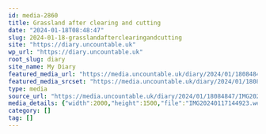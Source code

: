 ```yaml
---
id: media-2860
title: Grassland after clearing and cutting
date: "2024-01-18T08:48:47"
slug: 2024-01-18-grasslandafterclearingandcutting
site: "https://diary.uncountable.uk"
wp_url: "https://diary.uncountable.uk"
root_slug: diary
site_name: My Diary
featured_media_url: "https://media.uncountable.uk/diary/2024/01/18084847/IMG20240117144923.webp"
featured_media_srcset: "https://media.uncountable.uk/diary/2024/01/18084847/IMG20240117144923-300x225.webp 300w, https://media.uncountable.uk/diary/2024/01/18084847/IMG20240117144923-1024x768.webp 1024w, https://media.uncountable.uk/diary/2024/01/18084847/IMG20240117144923-150x150.webp 150w, https://media.uncountable.uk/diary/2024/01/18084847/IMG20240117144923-640x480.webp 640w, https://media.uncountable.uk/diary/2024/01/18084847/IMG20240117144923.webp 2000w"
type: media
source_url: "https://media.uncountable.uk/diary/2024/01/18084847/IMG20240117144923.webp"
media_details: {"width":2000,"height":1500,"file":"IMG20240117144923.webp","filesize":206442,"sizes":{"medium":{"file":"IMG20240117144923-300x225.webp","width":300,"height":225,"filesize":20244,"mime_type":"image/webp","source_url":"https://media.uncountable.uk/diary/2024/01/18084847/IMG20240117144923-300x225.webp"},"large":{"file":"IMG20240117144923-1024x768.webp","width":1024,"height":768,"filesize":234568,"mime_type":"image/webp","source_url":"https://media.uncountable.uk/diary/2024/01/18084847/IMG20240117144923-1024x768.webp"},"thumbnail":{"file":"IMG20240117144923-150x150.webp","width":150,"height":150,"filesize":6756,"mime_type":"image/webp","source_url":"https://media.uncountable.uk/diary/2024/01/18084847/IMG20240117144923-150x150.webp"},"mobwidth":{"file":"IMG20240117144923-640x480.webp","width":640,"height":480,"filesize":92700,"mime_type":"image/webp","source_url":"https://media.uncountable.uk/diary/2024/01/18084847/IMG20240117144923-640x480.webp"},"full":{"file":"IMG20240117144923.webp","width":2000,"height":1500,"mime_type":"image/webp","source_url":"https://media.uncountable.uk/diary/2024/01/18084847/IMG20240117144923.webp"}},"image_meta":{"aperture":"0","credit":"","camera":"","caption":"","created_timestamp":"0","copyright":"","focal_length":"0","iso":"0","shutter_speed":"0","title":"","orientation":"0","keywords":[]}}
category: []
tag: []
---
```


